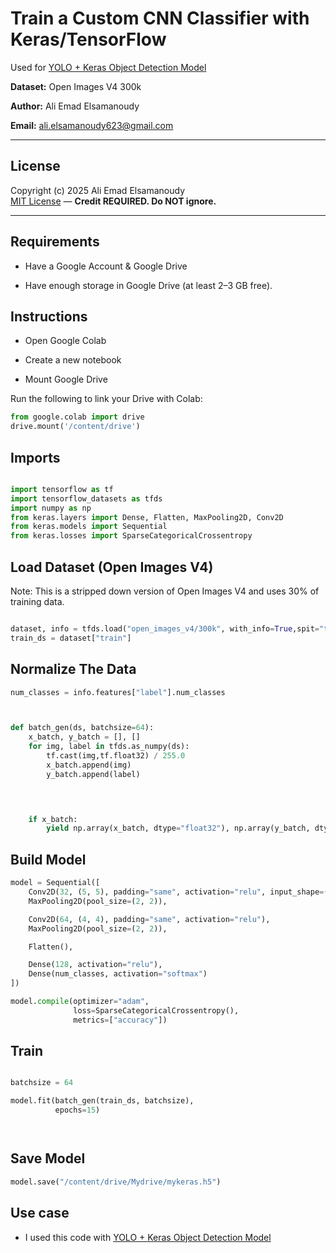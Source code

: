 


# Train a Custom CNN Classifier with Keras/TensorFlow

Used for [YOLO + Keras Object Detection Model](https://github.com/aliemad5/YOLO-Keras-object-detection-model/blob/main/README.md)

**Dataset:** Open Images V4 300k

**Author:** Ali Emad Elsamanoudy  

**Email:** ali.elsamanoudy623@gmail.com  

---


## License
Copyright (c) 2025 Ali Emad Elsamanoudy  
[MIT License](./LICENSE) — **Credit REQUIRED. Do NOT ignore.**

---

## Requirements

- Have a Google Account & Google Drive



- Have enough storage in Google Drive (at least 2–3 GB free).


## Instructions

- Open Google Colab

- Create a new notebook

- Mount Google Drive

Run the following to link your Drive with Colab:
```python
from google.colab import drive
drive.mount('/content/drive')
```
## Imports
```python

import tensorflow as tf
import tensorflow_datasets as tfds
import numpy as np
from keras.layers import Dense, Flatten, MaxPooling2D, Conv2D
from keras.models import Sequential
from keras.losses import SparseCategoricalCrossentropy
```

## Load Dataset (Open Images V4)
Note: This is a stripped down version of Open Images V4 and uses 30% of training data.
```python

dataset, info = tfds.load("open_images_v4/300k", with_info=True,spit="train[:30%]",as_supervised=True)
train_ds = dataset["train"]


```
## Normalize The Data
```python
num_classes = info.features["label"].num_classes



def batch_gen(ds, batchsize=64):
    x_batch, y_batch = [], []
    for img, label in tfds.as_numpy(ds):
        tf.cast(img,tf.float32) / 255.0
        x_batch.append(img)
        y_batch.append(label)



    
    if x_batch:
        yield np.array(x_batch, dtype="float32"), np.array(y_batch, dtype="int32")

```
## Build Model
```python
model = Sequential([
    Conv2D(32, (5, 5), padding="same", activation="relu", input_shape=(300, 300, 3)),
    MaxPooling2D(pool_size=(2, 2)),

    Conv2D(64, (4, 4), padding="same", activation="relu"),
    MaxPooling2D(pool_size=(2, 2)),

    Flatten(),

    Dense(128, activation="relu"),
    Dense(num_classes, activation="softmax")
])

model.compile(optimizer="adam",
              loss=SparseCategoricalCrossentropy(),
              metrics=["accuracy"])

```

## Train

```python

batchsize = 64

model.fit(batch_gen(train_ds, batchsize),
          epochs=15)




```

## Save Model

```python
model.save("/content/drive/Mydrive/mykeras.h5")

```


## Use case

- I used this code with [YOLO + Keras Object Detection Model](https://github.com/aliemad5/YOLO-Keras-object-detection-model/blob/main/README.md)
 

